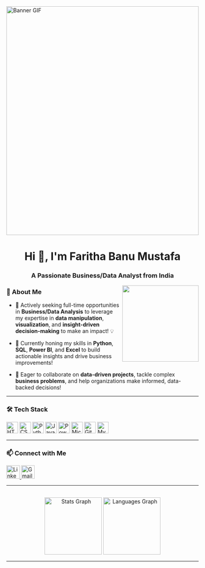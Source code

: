 <img src="https://github.com/Farithabanu-M/Farithabanu-M/blob/main/hijabi_girl_coding_final.gif" width="100%" style="height: 600px;" alt="Banner GIF" />

<h1 align="center">Hi 👋, I'm Faritha Banu Mustafa</h1>
<h3 align="center">A Passionate Business/Data Analyst from India</h3>

<img align="right" height="200" src="https://media3.giphy.com/media/v1.Y2lkPTc5MGI3NjExYnZ0bjN3OGZ0aWVxZHg0bWRuaGdtbHk1Mzl4ZnlvcGNoYnNiMDgyaCZlcD12MV9pbnRlcm5hbF9naWZfYnlfaWQmY3Q9Zw/bGgsc5mWoryfgKBx1u/giphy.gif" />

### 🚀 About Me
- 🔭 Actively seeking full-time opportunities in **Business/Data Analysis** to leverage my expertise in **data manipulation**, **visualization**, and **insight-driven decision-making** to make an impact! 💡

- 🌱 Currently honing my skills in **Python**, **SQL**, **Power BI**, and **Excel** to build actionable insights and drive business improvements!

- 👯 Eager to collaborate on **data-driven projects**, tackle complex **business problems**, and help organizations make informed, data-backed decisions! 

---

### 🛠 Tech Stack  

<div align="left">

  <img src="https://cdn.jsdelivr.net/gh/devicons/devicon/icons/html5/html5-original.svg" height="30" alt="HTML5" />
  <img src="https://cdn.jsdelivr.net/gh/devicons/devicon/icons/css3/css3-original.svg" height="30" alt="CSS3" />
  <img src="https://cdn.jsdelivr.net/gh/devicons/devicon/icons/python/python-original.svg" height="30" alt="Python" />
  <img src="https://cdn.jsdelivr.net/gh/devicons/devicon/icons/java/java-original.svg" height="30" alt="Java" />
  <img src="https://img.icons8.com/?size=100&id=qYfwpsRXEcpc&format=png&color=000000" height="30" alt="Power BI" />
  <img src="https://img.icons8.com/?size=100&id=13654&format=png&color=000000" height="30" alt="Microsoft Excel" />

  <img src="https://cdn.jsdelivr.net/gh/devicons/devicon/icons/git/git-original.svg" height="30" alt="Git" />
  <img src="https://cdn.jsdelivr.net/gh/devicons/devicon/icons/mysql/mysql-original.svg" height="30" alt="MySQL" />

</div>


---

### 📫 Connect with Me  
<div align="left">
  <a href="https://www.linkedin.com/in/farithabanum/" target="_blank">
    <img src="https://img.shields.io/static/v1?message=LinkedIn&logo=linkedin&label=&color=0077B5&logoColor=white&labelColor=&style=for-the-badge" height="35" alt="LinkedIn" />
  </a>
  
  <a href="mailto:farithabanumustafaa@gmail.com">
    <img src="https://img.shields.io/static/v1?message=Gmail&logo=gmail&label=&color=D14836&logoColor=white&labelColor=&style=for-the-badge" height="35" alt="Gmail" />
  </a>
</div>


---

<br clear="both">


<div align="center">
  <img src="https://github-readme-stats.vercel.app/api?username=Farithabanu-M&hide_title=false&hide_rank=false&show_icons=true&include_all_commits=true&count_private=true&disable_animations=false&theme=dracula&locale=en&hide_border=false" height="150" alt="Stats Graph" />
  <img src="https://github-readme-stats.vercel.app/api/top-langs?username=Farithabanu-M&locale=en&hide_title=false&layout=compact&card_width=320&langs_count=5&theme=dracula&hide_border=false" height="150" alt="Languages Graph" />
</div>

---

